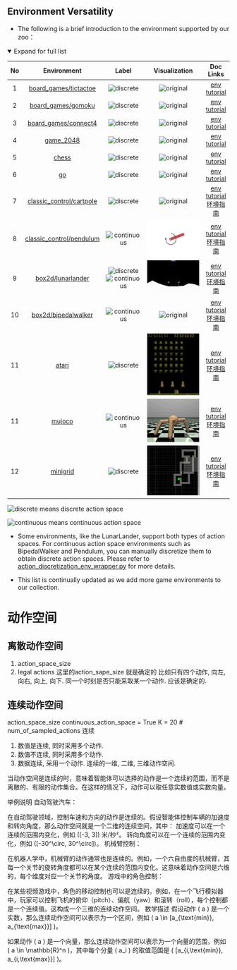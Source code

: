 
## Environment Versatility

- The following is a brief introduction to the environment supported by our zoo：

<details open><summary>Expand for full list</summary>

| No |                                             Environment                                             |                                                             Label                                                             |                                               Visualization                                                |                                                                                       Doc Links                                                                                        |
|:--:|:---------------------------------------------------------------------------------------------------:|:-----------------------------------------------------------------------------------------------------------------------------:|:----------------------------------------------------------------------------------------------------------:|:--------------------------------------------------------------------------------------------------------------------------------------------------------------------------------------:|
| 1  | [board_games/tictactoe](https://github.com/opendilab/LightZero/tree/main/zoo/board_games/tictactoe) |                                ![discrete](https://img.shields.io/badge/-discrete-brightgreen)                                |   ![original](https://github.com/opendilab/LightZero/tree/main/zoo/board_games/tictactoe/tictactoe.gif)    |                                                               [env tutorial](https://en.wikipedia.org/wiki/Tic-tac-toe)                                                                |
| 2  |    [board_games/gomoku](https://github.com/opendilab/LightZero/tree/main/zoo/board_games/gomoku)    |                                ![discrete](https://img.shields.io/badge/-discrete-brightgreen)                                |      ![original](https://github.com/opendilab/LightZero/tree/main/zoo/board_games/gomoku/gomoku.gif)       |                                                                  [env tutorial](https://en.wikipedia.org/wiki/Gomoku)                                                                  |
| 3  |  [board_games/connect4](https://github.com/opendilab/LightZero/tree/main/zoo/board_games/connect4)  |                                ![discrete](https://img.shields.io/badge/-discrete-brightgreen)                                |        ![original](https://github.com/opendilab/LightZero/tree/main/zoo/board_games/connect4/connect4.gif)         |                                                                 [env tutorial](https://en.wikipedia.org/wiki/Connect4)                                                                 |
| 4  |             [game_2048](https://github.com/opendilab/LightZero/tree/main/zoo/game_2048)             |                                ![discrete](https://img.shields.io/badge/-discrete-brightgreen)                                |         ![original](https://github.com/opendilab/LightZero/tree/main/zoo/game_2048/game_2048.gif)          |                                                                   [env tutorial](https://en.wikipedia.org/wiki/2048)                                                                   |
| 5  |           [chess](https://github.com/opendilab/LightZero/tree/main/zoo/board_games/chess)           |                                ![discrete](https://img.shields.io/badge/-discrete-brightgreen)                                |       ![original](https://github.com/opendilab/LightZero/tree/main/zoo/board_games/chess/chess.gif)        |                                                                  [env tutorial](https://en.wikipedia.org/wiki/Chess)                                                                   |
| 6  |              [go](https://github.com/opendilab/LightZero/tree/main/zoo/board_games/go)              |                                ![discrete](https://img.shields.io/badge/-discrete-brightgreen)                                |          ![original](https://github.com/opendilab/LightZero/tree/main/zoo/board_games/go/go.gif)           |                                                                    [env tutorial](https://en.wikipedia.org/wiki/Go)                                                                    |
| 7  |  [classic_control/cartpole](https://github.com/opendilab/LightZero/tree/main/zoo/classic_control)   |                                ![discrete](https://img.shields.io/badge/-discrete-brightgreen)                                |                         ![original](./dizoo/classic_control/cartpole/cartpole.gif)                         |      [env tutorial](https://di-engine-docs.readthedocs.io/en/latest/13_envs/cartpole.html)<br>[环境指南](https://di-engine-docs.readthedocs.io/zh_CN/latest/13_envs/cartpole_zh.html)      |
| 8  |  [classic_control/pendulum](https://github.com/opendilab/LightZero/tree/main/zoo/classic_control)   |                                 ![continuous](https://img.shields.io/badge/-continous-green)                                  | ![original](https://github.com/opendilab/DI-engine/blob/main//dizoo/classic_control/pendulum/pendulum.gif) |      [env tutorial](https://di-engine-docs.readthedocs.io/en/latest/13_envs/pendulum.html)<br>[环境指南](https://di-engine-docs.readthedocs.io/zh_CN/latest/13_envs/pendulum_zh.html)      |
| 9  |           [box2d/lunarlander](https://github.com/opendilab/LightZero/tree/main/zoo/box2d)           | ![discrete](https://img.shields.io/badge/-discrete-brightgreen)  ![continuous](https://img.shields.io/badge/-continous-green) |   ![original](https://github.com/opendilab/DI-engine/blob/main//dizoo/box2d/lunarlander/lunarlander.gif)   |   [env tutorial](https://di-engine-docs.readthedocs.io/en/latest/13_envs/lunarlander.html)<br>[环境指南](https://di-engine-docs.readthedocs.io/zh_CN/latest/13_envs/lunarlander_zh.html)   |
| 10 |          [box2d/bipedalwalker](https://github.com/opendilab/LightZero/tree/main/zoo/box2d)          |                                 ![continuous](https://img.shields.io/badge/-continous-green)                                  |   ![original](https://github.com/opendilab/DI-engine/blob/main//dizoo/box2d/bipedalwalker/bipedalwalker.gif)    | [env tutorial](https://di-engine-docs.readthedocs.io/en/latest/13_envs/bipedalwalker.html)<br>[环境指南](https://di-engine-docs.readthedocs.io/zh_CN/latest/13_envs/bipedalwalker_zh.html) |
| 11 |                 [atari](https://github.com/opendilab/LightZero/tree/main/zoo/atari)                 |                                ![discrete](https://img.shields.io/badge/-discrete-brightgreen)                                |            ![original](https://github.com/opendilab/DI-engine/blob/main/dizoo/atari/atari.gif)             |         [env tutorial](https://di-engine-docs.readthedocs.io/en/latest/13_envs/atari.html)<br>[环境指南](https://di-engine-docs.readthedocs.io/zh_CN/latest/13_envs/atari_zh.html)         |
| 11 |                [mujoco](https://github.com/opendilab/LightZero/tree/main/zoo/mujoco)                |                                 ![continuous](https://img.shields.io/badge/-continous-green)                                  |           ![original](https://github.com/opendilab/DI-engine/blob/main/dizoo/mujoco/mujoco.gif)            |        [env tutorial](https://di-engine-docs.readthedocs.io/en/latest/13_envs/mujoco.html)<br>[环境指南](https://di-engine-docs.readthedocs.io/zh_CN/latest/13_envs/mujoco_zh.html)        |
| 12 |              [minigrid](https://github.com/opendilab/LightZero/tree/main/zoo/minigrid)              |                                ![discrete](https://img.shields.io/badge/-discrete-brightgreen)                                |         ![original](https://github.com/opendilab/DI-engine/blob/main/dizoo/minigrid/minigrid.gif)          |      [env tutorial](https://di-engine-docs.readthedocs.io/en/latest/13_envs/minigrid.html)<br>[环境指南](https://di-engine-docs.readthedocs.io/zh_CN/latest/13_envs/minigrid_zh.html)      |

</details>

![discrete](https://img.shields.io/badge/-discrete-brightgreen) means discrete action space

![continuous](https://img.shields.io/badge/-continous-green) means continuous action space

- Some environments, like the LunarLander, support both types of action spaces. For continuous action space environments such as BipedalWalker and Pendulum, you can manually discretize them to obtain discrete action spaces. Please refer to [action_discretization_env_wrapper.py](https://github.com/opendilab/LightZero/blob/main/lzero/envs/wrappers/action_discretization_env_wrapper.py) for more details.

- This list is continually updated as we add more game environments to our collection.

# 动作空间
## 离散动作空间
1) action_space_size 
2) legal actions
这里的action_sape_size 就是确定的 比如只有四个动作, 向左, 向右, 向上, 向下.
同一个时刻是否只能采取某一个动作. 应该是确定的.

## 连续动作空间
action_space_size 
continuous_action_space = True
K = 20  # num_of_sampled_actions
连续 
1. 数值是连续, 同时采用多个动作.
2. 数值不连续, 同时采用多个动作.
3. 数据连续, 采用一个动作.
连续的一维, 二维, 三维动作空间.

当动作空间是连续的时，意味着智能体可以选择的动作是一个连续的范围，而不是离散的、有限的动作集合。在这样的情况下，动作可以取任意实数值或实数向量。

举例说明
自动驾驶汽车：

在自动驾驶领域，控制车速和方向的动作是连续的。假设智能体控制车辆的加速度和转向角度，那么动作空间就是一个二维的连续空间，其中：
加速度可以在一个连续的范围内变化，例如 ([-3, 3]) 米/秒²。
转向角度可以在一个连续的范围内变化，例如 ([-30^\circ, 30^\circ])。
机械臂控制：

在机器人学中，机械臂的动作通常也是连续的。例如，一个六自由度的机械臂，其每一个关节的旋转角度都可以在某个连续的范围内变化。这意味着动作空间是六维的，每个维度对应一个关节的角度。
游戏中的角色控制：

在某些视频游戏中，角色的移动控制也可以是连续的。例如，在一个飞行模拟器中，玩家可以控制飞机的俯仰（pitch）、偏航（yaw）和滚转（roll），每个控制都是一个连续值。这构成一个三维的连续动作空间。
数学描述
假设动作 ( a ) 是一个实数，那么连续动作空间可以表示为一个区间，例如 ( a \in [a_{\text{min}}, a_{\text{max}}] )。

如果动作 ( a ) 是一个向量，那么连续动作空间可以表示为一个向量的范围，例如 ( a \in \mathbb{R}^n )，其中每个分量 ( a_i ) 的取值范围是 ( [a_{i,\text{min}}, a_{i,\text{max}}] )。